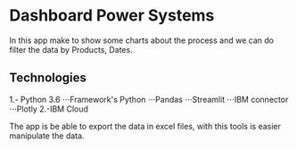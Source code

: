 # Dashboard Power Systems

In this app make to show some charts about the process and we can do filter the data by Products, Dates.

## Technologies
1.- Python 3.6
⋅⋅⋅Framework's Python
⋅⋅⋅Pandas
⋅⋅⋅Streamlit
⋅⋅⋅IBM connector
⋅⋅⋅Plotly
2.-IBM Cloud

The app is be able to export the data in excel files, with this tools is easier manipulate the data.
